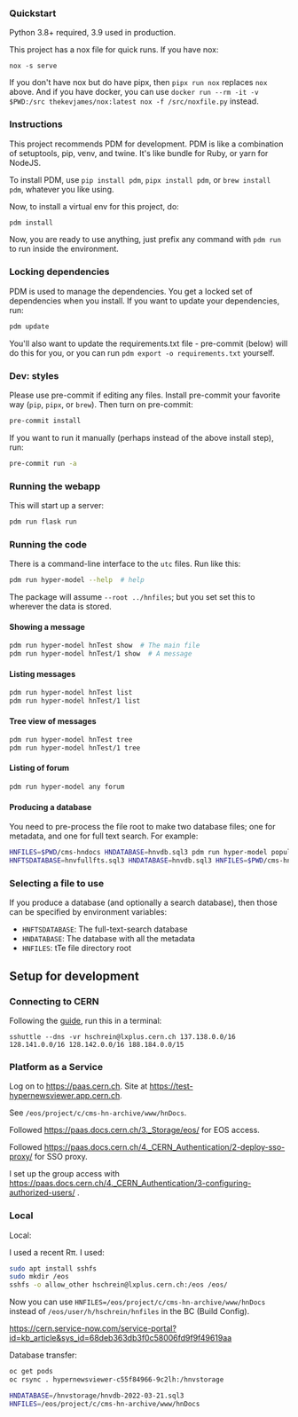 ### Quickstart

Python 3.8+ required, 3.9 used in production.

This project has a nox file for quick runs. If you have nox:

```console
nox -s serve
```

If you don't have nox but do have pipx, then `pipx run nox` replaces `nox`
above. And if you have docker, you can use
`docker run --rm -it -v $PWD:/src thekevjames/nox:latest nox -f /src/noxfile.py`
instead.

### Instructions

This project recommends PDM for development. PDM is like a combination of
setuptools, pip, venv, and twine. It's like bundle for Ruby, or yarn for NodeJS.

To install PDM, use `pip install pdm`, `pipx install pdm`, or
`brew install pdm`, whatever you like using.

Now, to install a virtual env for this project, do:

```bash
pdm install
```

Now, you are ready to use anything, just prefix any command with `pdm run` to
run inside the environment.

### Locking dependencies

PDM is used to manage the dependencies. You get a locked set of dependencies
when you install. If you want to update your dependencies, run:

```bash
pdm update
```

You'll also want to update the requirements.txt file - pre-commit (below) will
do this for you, or you can run `pdm export -o requirements.txt` yourself.

### Dev: styles

Please use pre-commit if editing any files. Install pre-commit your favorite way
(`pip`, `pipx`, or `brew`). Then turn on pre-commit:

```bash
pre-commit install
```

If you want to run it manually (perhaps instead of the above install step), run:

```bash
pre-commit run -a
```

### Running the webapp

This will start up a server:

```bash
pdm run flask run
```

### Running the code

There is a command-line interface to the `utc` files. Run like this:

```bash
pdm run hyper-model --help  # help
```

The package will assume `--root ../hnfiles`; but you set set this to wherever
the data is stored.

#### Showing a message

```bash
pdm run hyper-model hnTest show  # The main file
pdm run hyper-model hnTest/1 show  # A message
```

#### Listing messages

```bash
pdm run hyper-model hnTest list
pdm run hyper-model hnTest/1 list
```

#### Tree view of messages

```bash
pdm run hyper-model hnTest tree
pdm run hyper-model hnTest/1 tree
```

#### Listing of forum

```bash
pdm run hyper-model any forum
```

#### Producing a database

You need to pre-process the file root to make two database files; one for
metadata, and one for full text search. For example:

```bash
HNFILES=$PWD/cms-hndocs HNDATABASE=hnvdb.sql3 pdm run hyper-model populate
HNFTSDATABASE=hnvfullfts.sql3 HNDATABASE=hnvdb.sql3 HNFILES=$PWD/cms-hndocs pdm run populate-search
```

### Selecting a file to use

If you produce a database (and optionally a search database), then those can be
specified by environment variables:

- `HNFTSDATABASE`: The full-text-search database
- `HNDATABASE`: The database with all the metadata
- `HNFILES`: tTe file directory root

## Setup for development

### Connecting to CERN

Following the
[guide](https://security.web.cern.ch/recommendations/en/ssh_tunneling.shtml),
run this in a terminal:

```console
sshuttle --dns -vr hschrein@lxplus.cern.ch 137.138.0.0/16 128.141.0.0/16 128.142.0.0/16 188.184.0.0/15
```

### Platform as a Service

Log on to <https://paas.cern.ch>. Site at
<https://test-hypernewsviewer.app.cern.ch>.

See `/eos/project/c/cms-hn-archive/www/hnDocs`.

Followed <https://paas.docs.cern.ch/3._Storage/eos/> for EOS access.

Followed <https://paas.docs.cern.ch/4._CERN_Authentication/2-deploy-sso-proxy/>
for SSO proxy.

I set up the group access with
<https://paas.docs.cern.ch/4._CERN_Authentication/3-configuring-authorized-users/>
.

### Local

Local:

I used a recent Rπ. I used:

```bash
sudo apt install sshfs
sudo mkdir /eos
sshfs -o allow_other hschrein@lxplus.cern.ch:/eos /eos/
```

Now you can use `HNFILES=/eos/project/c/cms-hn-archive/www/hnDocs` instead of
`/eos/user/h/hschrein/hnfiles` in the BC (Build Config).

<https://cern.service-now.com/service-portal?id=kb_article&sys_id=68deb363db3f0c58006fd9f9f49619aa>

Database transfer:

```bash
oc get pods
oc rsync . hypernewsviewer-c55f84966-9c2lh:/hnvstorage
```

```bash
HNDATABASE=/hnvstorage/hnvdb-2022-03-21.sql3
HNFILES=/eos/project/c/cms-hn-archive/www/hnDocs
```
